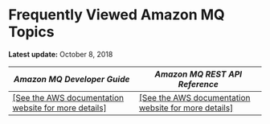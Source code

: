 # Frequently Viewed Amazon MQ Topics<a name="amazon-mq-newly-added-most-frequently-viewed-topics"></a>

**Latest update:** October 8, 2018


| *Amazon MQ Developer Guide* | *Amazon MQ REST API Reference* | 
| --- | --- | 
|  [\[See the AWS documentation website for more details\]](http://docs.aws.amazon.com/amazon-mq/latest/developer-guide/amazon-mq-newly-added-most-frequently-viewed-topics.html)  |  [\[See the AWS documentation website for more details\]](http://docs.aws.amazon.com/amazon-mq/latest/developer-guide/amazon-mq-newly-added-most-frequently-viewed-topics.html)  | 